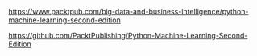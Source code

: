 
https://www.packtpub.com/big-data-and-business-intelligence/python-machine-learning-second-edition

https://github.com/PacktPublishing/Python-Machine-Learning-Second-Edition

